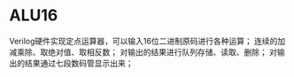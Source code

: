 # ALU16
Verilog硬件实现定点运算器，可以输入16位二进制原码进行各种运算；
连续的加减乘除、取绝对值、取相反数；
对输出的结果进行队列存储、读取、删除；
对输出的结果通过七段数码管显示出来；
